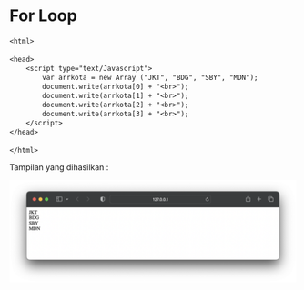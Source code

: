# For Loop

```
<html>

<head>
    <script type="text/Javascript">
        var arrkota = new Array ("JKT", "BDG", "SBY", "MDN");
        document.write(arrkota[0] + "<br>");
        document.write(arrkota[1] + "<br>");
        document.write(arrkota[2] + "<br>");
        document.write(arrkota[3] + "<br>");
    </script>
</head>

</html>
```
Tampilan yang dihasilkan :

![button](https://github.com/itsolution405/JavaScript/blob/main/Loop/Screen%20Shot%202024-05-25%20at%2014.32.23.png)
